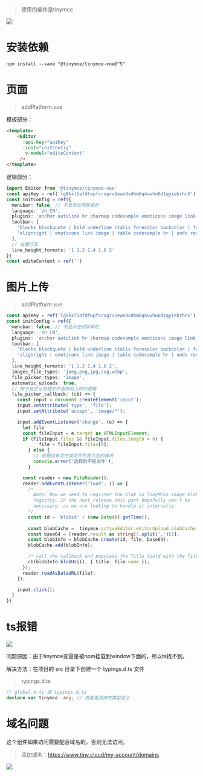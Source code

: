 > 使用的插件是tinymce

![](https://super-note.oss-cn-shenzhen.aliyuncs.com/%E5%89%8D%E7%AB%AF/%E5%AF%8C%E6%96%87%E6%9C%AC%E9%A2%84%E8%A7%88.png)

# 安装依赖

```shell
npm install --save "@tinymce/tinymce-vue@^5"
```

# 页面

> addPlatform.vue

模板部分：

```html
<template>
    <Editor
      :api-key="apiKey"
      :init="initConfig"
       v-model="editeContent"
     />
</template>
```

逻辑部分：

```typescript
import Editor from '@tinymce/tinymce-vue'
const apiKey = ref('lg9kxl5afdfwpfcrogrv5ewn9vdhm6q4vwhu6d1qyiebrhn5')
const initConfig = ref({
  menubar: false, // 不显示任何菜单栏
  language: 'zh_CN',
  plugins: 'anchor autolink hr charmap codesample emoticons image link lists media searchreplace table visualblocks wordcount checklist mediaembed casechange export formatpainter pageembed linkchecker a11ychecker tinymcespellchecker permanentpen powerpaste advtable advcode editimage advtemplate mentions tableofcontents footnotes mergetags autocorrect typography inlinecss markdown fullscreen',
  toolbar: [
    'blocks blockquote | bold underline italic forecolor backcolor | fontsize fontfamily lineheight | bullist numlist checklist | alignleft',
    'alignright | emoticons link image | table codesample hr | undo redo | fullscreen '
  ],
  // 设置行高
  line_height_formats: '1 1.2 1.4 1.6 2'
})
const editeContent = ref('')
```

# 图片上传

> addPlatform.vue

```typescript
const apiKey = ref('lg9kxl5afdfwpfcrogrv5ewn9vdhm6q4vwhu6d1qyiebrhn5')
const initConfig = ref({
  menubar: false, // 不显示任何菜单栏
  language: 'zh_CN',
  plugins: 'anchor autolink hr charmap codesample emoticons image link lists media searchreplace table visualblocks wordcount linkchecker fullscreen',
  toolbar: [
    'blocks blockquote | bold underline italic forecolor backcolor | fontsize fontfamily lineheight | bullist numlist | alignleft',
    'alignright | emoticons link image | table codesample hr | undo redo | fullscreen '
  ],
  line_height_formats: '1 1.2 1.4 1.6 2',
  images_file_types: 'jpeg,png,jpg,svg,webp',
  file_picker_types: 'image',
  automatic_uploads: true,
  // 用于自定义处理文件选择和上传的逻辑
  file_picker_callback: (cb) => {
    const input = document.createElement('input');
    input.setAttribute('type', 'file');
    input.setAttribute('accept', 'image/*');

    input.addEventListener('change', (e) => {
      let file
      const fileInput = e.target as HTMLInputElement;
      if (fileInput.files && fileInput.files.length > 0) {
            file = fileInput.files[0];
        } else {
          // 处理没有文件或文件列表为空的情况
          console.error('选择的不是文件');
        }

      const reader = new FileReader();
      reader.addEventListener('load', () => {
        /*
          Note: Now we need to register the blob in TinyMCEs image blob
          registry. In the next release this part hopefully won't be
          necessary, as we are looking to handle it internally.
        */
        const id = 'blobid' + (new Date()).getTime();
        
        const blobCache =  tinymce.activeEditor.editorUpload.blobCache;
        const base64 = (reader.result as string)?.split(',')[1];
        const blobInfo = blobCache.create(id, file, base64);
        blobCache.add(blobInfo);

        /* call the callback and populate the Title field with the file name */
        cb(blobInfo.blobUri(), { title: file.name });
      });
      reader.readAsDataURL(file);
    });

    input.click();
  }
})
```

# ts报错

![](https://guiwanzhyq.oss-cn-hangzhou.aliyuncs.com/hc/img/20240813/311277ad-c58a-40a3-ba81-fa39930804bb.png)

问题原因：由于tinymce变量是被npm挂载到window下面的，所以ts找不到。

解决方法：在项目的 src 目录下创建一个 typings.d.ts 文件

> typings.d.ts

```typescript
// global.d.ts 或 typings.d.ts
declare var tinymce: any; // 或者更具体的类型定义
```

# 域名问题

这个组件如果访问需要配合域名的，否则无法访问。

> 添加域名：https://www.tiny.cloud/my-account/domains

![](https://guiwanzhyq.oss-cn-hangzhou.aliyuncs.com/hc/img/20240813/1ab48d42-6d0c-4a34-9c58-7dc171f20d58.png)